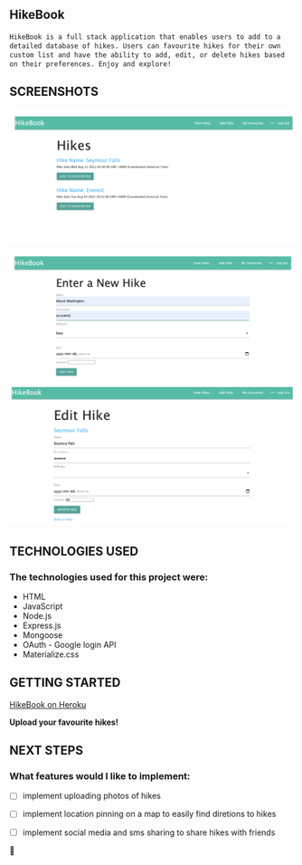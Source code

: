 ## HikeBook

```
HikeBook is a full stack application that enables users to add to a detailed database of hikes. Users can favourite hikes for their own custom list and have the ability to add, edit, or delete hikes based on their preferences. Enjoy and explore!
```

## SCREENSHOTS

![Hike List](./public/images/screenshots/hike-list.png)
![Add Hikes](./public/images/screenshots/add-hike.png)
![Edit Hikes](./public/images/screenshots/edit-hike.png)

## TECHNOLOGIES USED

### The technologies used for this project were:

- HTML
- JavaScript
- Node.js
- Express.js
- Mongoose
- OAuth - Google login API
- Materialize.css

## GETTING STARTED

[HikeBook on Heroku](https://hike-book.herokuapp.com/)

**Upload your favourite hikes!**

## NEXT STEPS

### What features would I like to implement:


- [ ] implement uploading photos of hikes
- [ ] implement location pinning on a map to easily find diretions to hikes
- [ ] implement social media and sms sharing to share hikes with friends


:camel: